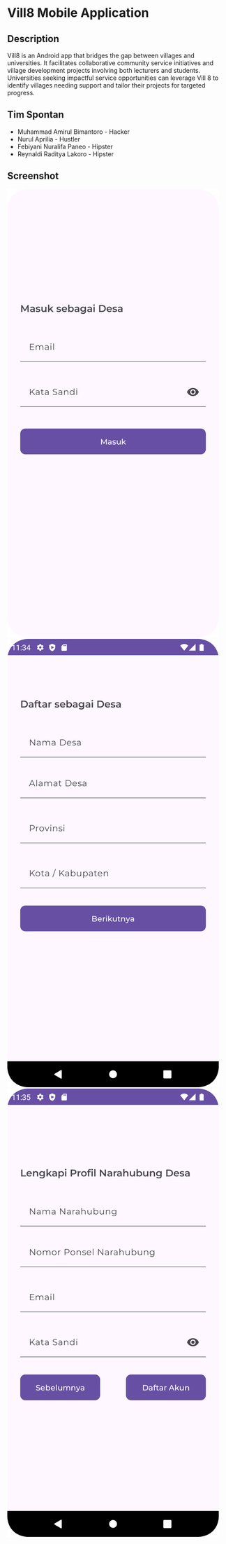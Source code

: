 # Vill8 Mobile Application
 ## Description
Vill8 is an Android app that bridges the gap between villages and universities. It facilitates collaborative community service initiatives and village development projects involving both lecturers and students. Universities seeking impactful service opportunities can leverage Vill 8 to identify villages needing support and tailor their projects for targeted progress.

## Tim Spontan
- Muhammad Amirul Bimantoro - Hacker
- Nurul Aprilia - Hustler
- Febiyani Nuralifa Paneo - Hipster
- Reynaldi Raditya Lakoro - Hipster

## Screenshot
![Screenshot_20240112_233200.png](Screenshot_20240112_233200.png)
![Screenshot_20240112_233504.png](Screenshot_20240112_233504.png)
![Screenshot_20240112_233557.png](Screenshot_20240112_233557.png)